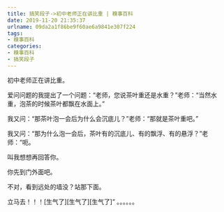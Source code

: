 ```yaml
---
title: 搞笑段子->初中老师正在讲比重 | 糗事百科
date: 2019-11-20 21:35:37
urlname: 09da2a1f86be9f60ae6a9841e307f224
tags: 
- 糗事百科
categories:
- 糗事百科
- 搞笑段子
---
```

初中老师正在讲比重。

爱问问题的我提出了一个问题：“老师，您说茶叶重还是水重？”老师：“当然水重，泡茶的时候茶叶都飘在水面上。”

我又问：“那茶叶泡一会后为什么会沉底儿？”老师：“那就是茶叶重吧。”

我又问：“那为什么泡一会后，茶叶有的沉底儿、有的飘浮、有的悬浮？”老师：“呃。

叫我想想再回答你。

你先到门外面吧。

不对，看到远处的墙没？站那下面。

立马去！！！[生气了][生气了][生气了]”   。。。。。。


